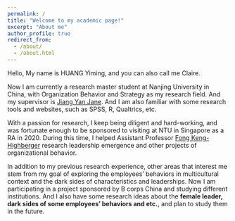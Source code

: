 ```yaml
---
permalink: /
title: "Welcome to my academic page!"
excerpt: "About me"
author_profile: true
redirect_from: 
  - /about/
  - /about.html
---
```


Hello, My name is HUANG Yiming, and you can also call me Claire.



Now I am currently a research master student at Nanjing University in China, with Organization Behavior and Strategy as my research field. And my supervisor is [Jiang Yan Jane](https://nubs.nju.edu.cn/jy/list.htm). And I am also familiar with some research tools and websites, such as SPSS, R, Qualtrics, etc.



With a passion for research, I keep being diligent and hard-working, and was fortunate enough to be sponsored to visiting at NTU in Singapore as a RA in 2020. During this time, I helped Assistant Professor [Fong Keng-Highberger](http://research.ntu.edu.sg/expertise/academicprofile/Pages/StaffProfile.aspx?ST_EMAILID=fongkeng) research leadership emergence and other projects of organizational behavior. 



In addition to my previous research experience, other areas that interest me stem from my goal of exploring the employees’ behaviors in multicultural context and the dark sides of characteristics and leaderships. Now I am participating in a project sponsored by B corps China and studying different institutions. And I also have some research ideas about the **female leader, dark sides of some employees’ behaviors and etc.**, and plan to study them in the future. 

